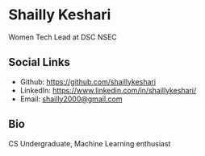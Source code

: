 # Shailly Keshari

Women Tech Lead at DSC NSEC

## Social Links
- Github: https://github.com/shaillykeshari
- LinkedIn: https://www.linkedin.com/in/shaillykeshari/
- Email: shailly2000@gmail.com 

## Bio

CS Undergraduate, Machine Learning enthusiast
